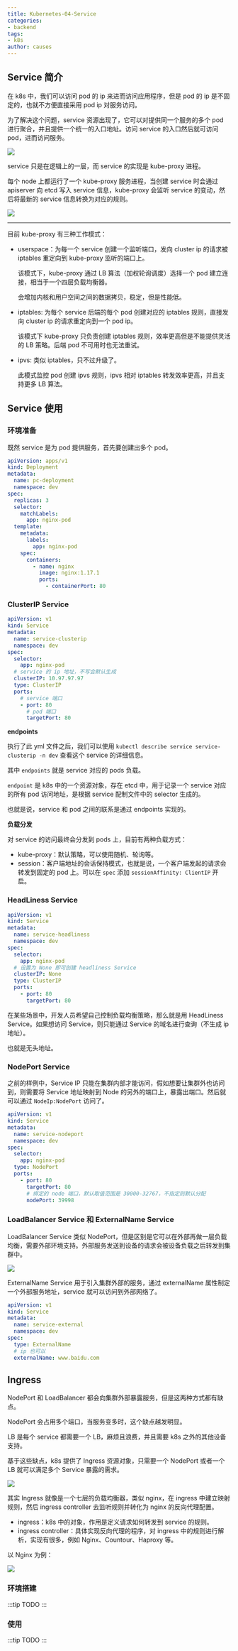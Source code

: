 ```yaml
---
title: Kubernetes-04-Service
categories:
- backend
tags:
- k8s
author: causes
---
```


## Service 简介

在 k8s 中，我们可以访问 pod 的 ip 来进而访问应用程序，但是 pod 的 ip 是不固定的，也就不方便直接采用 pod ip 对服务访问。

为了解决这个问题，service 资源出现了，它可以对提供同一个服务的多个 pod 进行聚合，并且提供一个统一的入口地址。访问 service 的入口然后就可访问 pod，进而访问服务。

![](images/2022-08-10-17-50-49.png)

service 只是在逻辑上的一层，而 service 的实现是 kube-proxy 进程。

每个 node 上都运行了一个 kube-proxy 服务进程，当创建 service 时会通过 apiserver 向 etcd 写入 service 信息，kube-proxy 会监听 service 的变动，然后将最新的 service 信息转换为对应的规则。

![](images/2022-08-10-17-53-06.png)

---

目前 kube-proxy 有三种工作模式：

- userspace：为每一个 service 创建一个监听端口，发向 cluster ip 的请求被 iptables 重定向到 kube-proxy 监听的端口上。

    该模式下，kube-proxy 通过 LB 算法（加权轮询调度）选择一个 pod 建立连接，相当于一个四层负载均衡器。

    会增加内核和用户空间之间的数据拷贝，稳定，但是性能低。

- iptables: 为每个 service 后端的每个 pod 创建对应的 iptables 规则，直接发向 cluster ip 的请求重定向到一个 pod ip。

    该模式下 kube-proxy 只负责创建 iptables 规则，效率更高但是不能提供灵活的 LB 策略。后端 pod 不可用时也无法重试。

- ipvs: 类似 iptables，只不过升级了。

    此模式监控 pod 创建 ipvs 规则，ipvs 相对 iptables 转发效率更高，并且支持更多 LB 算法。

## Service 使用

### 环境准备

既然 service 是为 pod 提供服务，首先要创建出多个 pod。

```yml
apiVersion: apps/v1
kind: Deployment
metadata:
  name: pc-deployment
  namespace: dev
spec:
  replicas: 3
  selector:
    matchLabels:
      app: nginx-pod
  template:
    metadata:
      labels:
        app: nginx-pod
    spec:
      containers:
        - name: nginx
          image: nginx:1.17.1
          ports:
            - containerPort: 80
```

### ClusterIP Service

```yml
apiVersion: v1
kind: Service
metadata:
  name: service-clusterip
  namespace: dev
spec:
  selector:
    app: nginx-pod
  # service 的 ip 地址，不写会默认生成
  clusterIP: 10.97.97.97
  type: ClusterIP
  ports:
    # service 端口
    - port: 80
      # pod 端口
      targetPort: 80
```

**endpoints**

执行了此 yml 文件之后，我们可以使用 `kubectl describe service service-clusterip -n dev` 查看这个 service 的详细信息。

其中 `endpoints` 就是 service 对应的 pods 负载。

`endpoint` 是 k8s 中的一个资源对象，存在 etcd 中，用于记录一个 service 对应的所有 pod 访问地址，是根据 service 配制文件中的 selector 生成的。

也就是说，service 和 pod 之间的联系是通过 endpoints 实现的。

**负载分发**

对 service 的访问最终会分发到 pods 上，目前有两种负载方式：

- kube-proxy：默认策略，可以使用随机、轮询等。
- session：客户端地址的会话保持模式，也就是说，一个客户端发起的请求会转发到固定的 pod 上。可以在 `spec` 添加 `sessionAffinity: ClientIP` 开启。

### HeadLiness Service

```yml
apiVersion: v1
kind: Service
metadata:
  name: service-headliness
  namespace: dev
spec:
  selector:
    app: nginx-pod
  # 设置为 None 即可创建 headliness Service
  clusterIP: None
  type: ClusterIP
  ports:
    - port: 80
      targetPort: 80
```

在某些场景中，开发人员希望自己控制负载均衡策略，那么就是用 HeadLiness Service。如果想访问 Service，则只能通过 Service 的域名进行查询（不生成 ip 地址）。

也就是无头地址。

### NodePort Service

之前的样例中，Service IP 只能在集群内部才能访问，假如想要让集群外也访问到，则需要将 Service 地址映射到 Node 的另外的端口上，暴露出端口。然后就可以通过 `NodeIp:NodePort` 访问了。

```yml
apiVersion: v1
kind: Service
metadata:
  name: service-nodeport
  namespace: dev
spec:
  selector:
    app: nginx-pod
  type: NodePort
  ports:
    - port: 80
      targetPort: 80
      # 绑定的 node 端口，默认取值范围是 30000-32767，不指定则默认分配
      nodePort: 39998
```

### LoadBalancer Service 和 ExternalName Service

LoadBalancer Service 类似 NodePort，但是区别是它可以在外部再做一层负载均衡，需要外部环境支持。外部服务发送到设备的请求会被设备负载之后转发到集群中。

![](images/2022-08-18-13-19-12.png)


ExternalName Service 用于引入集群外部的服务，通过 externalName 属性制定一个外部服务地址，service 就可以访问到外部网络了。

```yml
apiVersion: v1
kind: Service
metadata:
  name: service-external
  namespace: dev
spec:
  type: ExternalName
  # ip 也可以
  externalName: www.baidu.com
```

## Ingress

NodePort 和 LoadBalancer 都会向集群外部暴露服务，但是这两种方式都有缺点。

NodePort 会占用多个端口，当服务变多时，这个缺点越发明显。

LB 是每个 service 都需要一个 LB，麻烦且浪费，并且需要 k8s 之外的其他设备支持。

基于这些缺点，k8s 提供了 Ingress 资源对象，只需要一个 NodePort 或者一个 LB 就可以满足多个 Service 暴露的需求。

![](images/2022-08-18-13-23-49.png)

其实 Ingress 就像是一个七层的负载均衡器，类似 nginx，在 ingress 中建立映射规则，然后 ingress controller 去监听规则并转化为 nginx 的反向代理配置。

- ingress：k8s 中的对象，作用是定义请求如何转发到 service 的规则。
- ingress controller：具体实现反向代理的程序，对 ingress 中的规则进行解析，实现有很多，例如 Nginx、Countour、Haproxy 等。

以 Nginx 为例：

![](images/2022-08-18-13-25-58.png)

### 环境搭建

:::tip
TODO
:::

### 使用

:::tip
TODO
:::